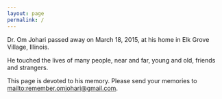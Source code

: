 ```yaml
---
layout: page
permalink: /
---
```


Dr. Om Johari passed away on March 18, 2015, at his home in Elk Grove Village, Illinois.

He touched the lives of many people, near and far, young and old, friends and strangers.

This page is devoted to his memory.  Please send your memories to <mailto:remember.omjohari@gmail.com>.






